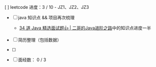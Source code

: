 [ ] leetcode 进度：3 / 10
	- JZ1、JZ2、JZ3
- [ ] java 知识点 && 项目再次梳理
	- [34 道 Java 精选面试题👍 | 二哥的Java进阶之路](https://javabetter.cn/interview/java-34.html#_7-arraylist-%E5%92%8C-linkedlist-%E7%9A%84%E5%8C%BA%E5%88%AB)中的知识点进度一半
- [ ] 简历整理（包括数据）
- [ ] 
- [ ] 面经数： 0 / 3

